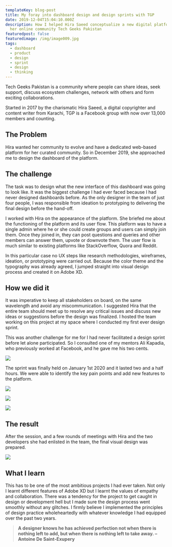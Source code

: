 ```yaml
---
templateKey: blog-post
title: My foray into dashboard design and design sprints with TGP
date: 2019-12-04T15:04:10.000Z
description: How I helped Hira Saeed conceptualize a new digital platform for
  her online community Tech Geeks Pakistan
featuredpost: false
featuredimage: /img/image009.jpg
tags:
  - dashboard
  - product
  - design
  - sprint
  - design
  - thinking
---
```

Tech Geeks Pakistan is a community where people can share ideas, seek support, discuss ecosystem challenges, network with others and form exciting collaborations.

Started in 2017 by the charismatic Hira Saeed, a digital copyrighter and content writer from Karachi, TGP is a Facebook group with now over 13,000 members and counting. 

## The Problem

Hira wanted her community to evolve and have a dedicated web-based platform for her curated community. So in December 2019, she approached me to design the dashboard of the platform.

## The challenge

The task was to design what the new interface of this dashboard was going to look like. It was the biggest challenge I had ever faced because I had never designed dashboards before. As the only designer in the team of just four people, I was responsible from ideation to prototyping to delivering the final design before the hand-off.

I worked with Hira on the appearance of the platform. She briefed me about the functioning of the platform and its user flow. This platform was to have a single admin where he or she could create groups and users can simply join them. Once they joined in, they can post questions and queries and other members can answer them, upvote or downvote them. The user flow is much similar to existing platforms like StackOverflow, Quora and Reddit.

In this particular case no UX steps like research methodologies, wireframes, ideation, or prototyping were carried out. Because the color theme and the typography was already agreed, I jumped straight into visual design process and created it on Adobe XD.

## How we did it

It was imperative to keep all stakeholders on board, on the same wavelength and avoid any miscommunication. I suggested Hira that the entire team should meet up to resolve any critical issues and discuss new ideas or suggestions before the design was finalized. I hosted the team working on this project at my space where I conducted my first ever design sprint.

This was another challenge for me for I had never facilitated a design sprint before let alone participated. So I consulted one of my mentors Ali Kapadia, who previously worked at Facebook, and he gave me his two cents.

![](/img/image005.png)

The sprint was finally held on January 1st 2020 and it lasted two and a half hours. We were able to identify the key pain points and add new features to the platform.

![](/img/image006.jpg)

![](/img/image007.jpg)

![](/img/image008.jpg)

## The result

After the session, and a few rounds of meetings with Hira and the two developers she had enlisted in the team, the final visual design was prepared.

![](/img/image009.jpg)

## What I learn

This has to be one of the most ambitious projects I had ever taken. Not only I learnt different features of Adobe XD but I learnt the values of empathy and collaboration. There was a tendency for the project to get caught in design or development hell but I made sure the design process went smoothly without any glitches. I firmly believe I implemented the principles of design practice wholeheartedly with whatever knowledge I had equipped over the past two years.



> **A designer knows he has achieved perfection not when there is nothing left to add, but when there is nothing left to take away. – Antoine De Saint-Exupery**
